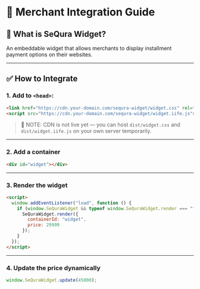 # 🛒 Merchant Integration Guide

## 📘 What is SeQura Widget?

An embeddable widget that allows merchants to display installment payment options on their websites.

---

## ✅ How to Integrate

### 1. Add to `<head>`:

```html
<link href="https://cdn.your-domain.com/sequra-widget/widget.css" rel="stylesheet" />
<script src="https://cdn.your-domain.com/sequra-widget/widget.iife.js"></script>
```

> 🛑 NOTE: CDN is not live yet — you can host `dist/widget.css` and `dist/widget.iife.js` on your own server temporarily.

---

### 2. Add a container

```html
<div id="widget"></div>
```

---

### 3. Render the widget

```html
<script>
  window.addEventListener("load", function () {
    if (window.SeQuraWidget && typeof window.SeQuraWidget.render === "function") {
      SeQuraWidget.render({
        containerId: "widget",
        price: 29999
      });
    }
  });
</script>
```

---

### 4. Update the price dynamically

```js
window.SeQuraWidget.update(45000);
```
